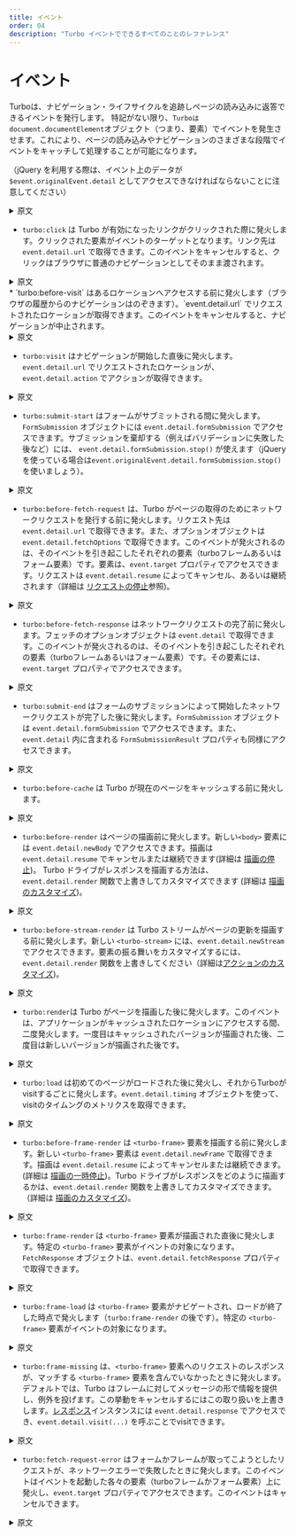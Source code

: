 ```yaml
---
title: イベント
order: 04
description: "Turbo イベントでできるすべてのことのレファレンス"
---
```


# イベント

Turboは、ナビゲーション・ライフサイクルを追跡しページの読み込みに返答できるイベントを発行します。
特記がない限り、`Turboはdocument.documentElement`オブジェクト（つまり、<html>要素）でイベントを発生させます。これにより、ページの読み込みやナビゲーションのさまざまな段階でイベントをキャッチして処理することが可能になります。

（jQuery を利用する際は、イベント上のデータが `$event.originalEvent.detail` としてアクセスできなければならないことに注意してください）


<details>
    <summary>原文</summary>
# Events

Turbo emits events that allow you to track the navigation lifecycle and respond to page loading. Except where noted, Turbo fires events on the `document.documentElement` object (i.e., the `<html>` element).

(Note that when using jQuery, the data on the event must be accessed as `$event.originalEvent.detail`.)
</details>

* `turbo:click` は Turbo が有効になったリンクがクリックされた際に発火します。クリックされた要素がイベントのターゲットとなります。リンク先は `event.detail.url` で取得できます。このイベントをキャンセルすると、クリックはブラウザに普通のナビゲーションとしてそのまま渡されます。

<details>
    <summary>原文</summary>
* `turbo:click` fires when you click a Turbo-enabled link. The clicked element is the event target. Access the requested location with `event.detail.url`. Cancel this event to let the click fall through to the browser as normal navigation.

</details>
* `turbo:before-visit` はあるロケーションへアクセスする前に発火します（ブラウザの履歴からのナビゲーションはのぞきます）。`event.detail.url` でリクエストされたロケーションが取得できます。このイベントをキャンセルすると、ナビゲーションが中止されます。

<details>
    <summary>原文</summary>

* `turbo:before-visit` fires before visiting a location, except when navigating by history. Access the requested location with `event.detail.url`. Cancel this event to prevent navigation.

</details>


* `turbo:visit` はナビゲーションが開始した直後に発火します。`event.detail.url` でリクエストされたロケーションが、 `event.detail.action` でアクションが取得できます。

<details>
    <summary>原文</summary>

* `turbo:visit` fires immediately after a visit starts. Access the requested location with `event.detail.url` and action with `event.detail.action`.

</details>

* `turbo:submit-start` はフォームがサブミットされる間に発火します。`FormSubmission` オブジェクトには `event.detail.formSubmission` でアクセスできます。サブミッションを棄却する（例えばバリデーションに失敗した後など）には、 `event.detail.formSubmission.stop()` が使えます（jQueryを使っている場合は`event.originalEvent.detail.formSubmission.stop()` を使いましょう）。

<details>
    <summary>原文</summary>
* `turbo:submit-start` fires during a form submission. Access the `FormSubmission` object with `event.detail.formSubmission`. Abort form submission (e.g. after validation failure) with `event.detail.formSubmission.stop()`. (use `event.originalEvent.detail.formSubmission.stop()` if you're using jQuery).

</details>

* `turbo:before-fetch-request` は、Turbo がページの取得のためにネットワークリクエストを発行する前に発火します。リクエスト先は `event.detail.url` で取得できます。また、オプションオブジェクトは `event.detail.fetchOptions` で取得できます。このイベントが発火されるのは、そのイベントを引き起こしたそれぞれの要素（turboフレームあるいはフォーム要素）です。要素は、`event.target` プロパティでアクセスできます。リクエストは `event.detail.resume` によってキャンセル、あるいは継続されます（詳細は [リクエストの停止](/handbook/drive#リクエストの停止)参照)。


<details>
    <summary>原文</summary>
* `turbo:before-fetch-request` fires before Turbo issues a network request to fetch the page. Access the requested location with `event.detail.url` and the fetch options object with `event.detail.fetchOptions`. This event fires on the respective element (turbo-frame or form element) which triggers it and can be accessed with `event.target` property. Request can be canceled and continued with `event.detail.resume` (see [Pausing Requests](/handbook/drive#pausing-requests)).

</details>

* `turbo:before-fetch-response`  はネットワークリクエストの完了前に発火します。フェッチのオプションオブジェクトは `event.detail` で取得できます。このイベントが発火されるのは、そのイベントを引き起こしたそれぞれの要素（turboフレームあるいはフォーム要素）です。その要素には、`event.target` プロパティでアクセスできます。


<details>
    <summary>原文</summary>

* `turbo:before-fetch-response` fires after the network request completes. Access the fetch options object with `event.detail`. This event fires on the respective element (turbo-frame or form element) which triggers it and can be accessed with `event.target` property.

</details>

* `turbo:submit-end` はフォームのサブミッションによって開始したネットワークリクエストが完了した後に発火します。`FormSubmission` オブジェクトは `event.detail.formSubmission` でアクセスできます。また、 `event.detail` 内に含まれる `FormSubmissionResult` プロパティも同様にアクセスできます。


<details>
    <summary>原文</summary>

* `turbo:submit-end` fires after the form submission-initiated network request completes. Access the `FormSubmission` object with `event.detail.formSubmission` along with `FormSubmissionResult` properties included within `event.detail`.

</details>


* `turbo:before-cache`  は Turbo が現在のページをキャッシュする前に発火します。

<details>
    <summary>原文</summary>
* `turbo:before-cache` fires before Turbo saves the current page to cache.
</details>

* `turbo:before-render` はページの描画前に発火します。新しい`<body>` 要素には  `event.detail.newBody` でアクセスできます。描画は `event.detail.resume` でキャンセルまたは継続できます(詳細は [描画の停止](/handbook/drive#pausing-rendering))。
 Turbo ドライブがレスポンスを描画する方法は、`event.detail.render` 関数で上書きしてカスタマイズできます (詳細は [描画のカスタマイズ](/handbook/drive#custom-rendering))。

<details>
    <summary>原文</summary>
* `turbo:before-render` fires before rendering the page. Access the new `<body>` element with `event.detail.newBody`. Rendering can be canceled and continued with `event.detail.resume` (see [Pausing Rendering](/handbook/drive#pausing-rendering)). Customize how Turbo Drive renders the response by overriding the `event.detail.render` function (see [Custom Rendering](/handbook/drive#custom-rendering)).

</details>

* `turbo:before-stream-render` は Turbo ストリームがページの更新を描画する前に発火します。新しい `<turbo-stream>` には、`event.detail.newStream` でアクセスできます。要素の振る舞いをカスタマイズするには、`event.detail.render` 関数を上書きしてください（詳細は[アクションのカスタマイズ](/handbook/streams#custom-actions))。


<details>
    <summary>原文</summary>
* `turbo:before-stream-render` fires before rendering a Turbo Stream page update. Access the new `<turbo-stream>` element with `event.detail.newStream`. Customize the element's behavior by overriding the `event.detail.render` function (see [Custom Actions](/handbook/streams#custom-actions)).

</details>

* `turbo:render`は Turbo がページを描画した後に発火します。このイベントは、アプリケーションがキャッシュされたロケーションにアクセスする間、二度発火します。一度目はキャッシュされたバージョンが描画された後、二度目は新しいバージョンが描画された後です。

<details>
    <summary>原文</summary>

* `turbo:render` fires after Turbo renders the page. This event fires twice during an application visit to a cached location: once after rendering the cached version, and again after rendering the fresh version.

</details>

* `turbo:load` は初めてのページがロードされた後に発火し、それからTurboがvisitするごとに発火します。`event.detail.timing` オブジェクトを使って、visitのタイムングのメトリクスを取得できます。

<details>
    <summary>原文</summary>
* `turbo:load` fires once after the initial page load, and again after every Turbo visit. Access visit timing metrics with the `event.detail.timing` object.
</details>

* `turbo:before-frame-render` は `<turbo-frame>` 要素を描画する前に発火します。新しい `<turbo-frame>` 要素は `event.detail.newFrame` で取得できます。描画は `event.detail.resume` によってキャンセルまたは継続できます。(詳細は [描画の一時停止](https://turbo.hotwired.dev/handbook/frames#pausing-rendering))。Turbo ドライブがレスポンスをどのように描画するかは、`event.detail.render` 関数を上書きしてカスタマイズできます。 （詳細は [描画のカスタマイズ](https://turbo.hotwired.dev/handbook/frames#custom-rendering))。

<details>
    <summary>原文</summary>

* `turbo:before-frame-render` fires before rendering the `<turbo-frame>` element. Access the new `<turbo-frame>` element with `event.detail.newFrame`. Rendering can be canceled and continued with `event.detail.resume` (see [Pausing Rendering](/handbook/frames#pausing-rendering)). Customize how Turbo Drive renders the response by overriding the `event.detail.render` function (see [Custom Rendering](/handbook/frames#custom-rendering)).

</details>

* `turbo:frame-render` は `<turbo-frame>` 要素が描画された直後に発火します。特定の `<turbo-frame>` 要素がイベントの対象になります。 `FetchResponse` オブジェクトは、`event.detail.fetchResponse` プロパティで取得できます。

<details>
    <summary>原文</summary>

* `turbo:frame-render` fires right after a `<turbo-frame>` element renders its view. The specific `<turbo-frame>` element is the event target. Access the `FetchResponse` object with `event.detail.fetchResponse` property.

</details>


* `turbo:frame-load` は `<turbo-frame>` 要素がナビゲートされ、ロードが終了した時点で発火します（`turbo:frame-render` の後です）。特定の `<turbo-frame>` 要素がイベントの対象になります。

<details>
    <summary>原文</summary>

* `turbo:frame-load` fires when a `<turbo-frame>` element is navigated and finishes loading (fires after `turbo:frame-render`). The specific `<turbo-frame>` element is the event target.

</details>


* `turbo:frame-missing` は、`<turbo-frame>` 要素へのリクエストのレスポンスが、マッチする `<turbo-frame>` 要素を含んでいなかったときに発火します。デフォルトでは、Turbo はフレームに対してメッセージの形で情報を提供し、例外を投げます。この挙動をキャンセルするにはこの取り扱いを上書きします。[レスポンス](https://developer.mozilla.org/ja/docs/Web/API/Response)インスタンスには `event.detail.response` でアクセスでき、`event.detail.visit(...)` を呼ぶことでvisitできます。


<details>
    <summary>原文</summary>
* `turbo:frame-missing` fires when the response to a `<turbo-frame>` element request does not contain a matching `<turbo-frame>` element. By default, Turbo writes an informational message into the frame and throws an exception. Cancel this event to override this handling. You can access the [Response](https://developer.mozilla.org/en-US/docs/Web/API/Response) instance with `event.detail.response`, and perform a visit by calling `event.detail.visit(...)`.
</details>

* `turbo:fetch-request-error` はフォームかフレームが取ってこようとしたリクエストが、ネットワークエラーで失敗したときに発火します。このイベントはイベントを起動した各々の要素（turboフレームかフォーム要素）上に発火し、`event.target` プロパティでアクセスできます。このイベントはキャンセルできます。

<details>
    <summary>原文</summary>

* `turbo:fetch-request-error` fires when a form or frame fetch request fails due to network errors. This event fires on the respective element (turbo-frame or form element) which triggers it and can be accessed with `event.target` property. This event can be canceled.

</details>
